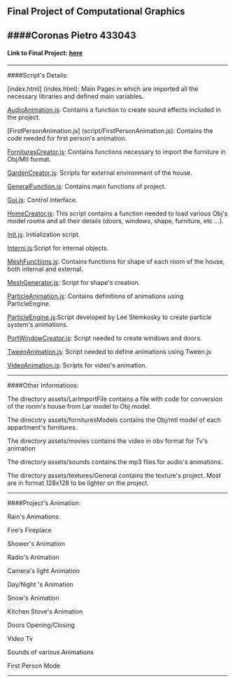 Final Project of Computational Graphics
---------------------------------------

####Coronas Pietro
433043
---------------------------------------

#### Link to Final Project: [here](http://PCoronas90.github.io/final_project/index.html)
---------------------------------------

####Script's Details:

[index.html] (index.html): Main Pages in which are imported all the necessary libraries and defined  main variables.

[AudioAnimation.js](script/AudioAnimation.js): Contains a function to create sound effects included in the project.

[FirstPersonAnimation.js] (script/FirstPersonAnimation.js): Contains the code needed for first person's animation.

[FornituresCreator.js](script/FornituresCreator.js/): Contains  functions necessary to import the furniture in Obj/Mtl format.

[GardenCreator.js](script/GardenCreator.js): Scripts for  external environment of the house.

[GeneralFunction.js](script/GeneralFunction.js): Contains  main functions of  project.

[Gui.js](script/Gui.js): Control interface.

[HomeCreator.js](script/HomeCreator.js): This script contains a function needed to load various Obj's model rooms and all their details (doors, windows, shape, furniture, etc ...).

[Init.js](script/Init.js): Initialization script.

[Interni.js](script/Interni.js):Script for internal objects.

[MeshFunctions.js](script/MeshFunctions.js): Contains functions for shape of each room of the house, both internal and external.

[MeshGenerator.js](script/MeshGenerator.js): Script for shape's creation.

[ParticleAnimation.js](script/ParticleAnimation.js): Contains  definitions of animations using ParticleEngine.

[ParticleEngine.js](script/ParticleEngine.js):Script developed by Lee Stemkosky to create particle system's animations. 

[PortWindowCreator.js](script/PortWindowCreator.js): Script needed to create windows and doors.
 
[TweenAnimation.js](script/TweenAnimation.js): Script needed to define animations using Tween.js

[VideoAnimation.js](script/VideoAnimation.js):  Scripts for video's animation.

----------------------------------------
####Other Informations:

The directory assets/LarImportFile contains a file with code for conversion of the room's house from Lar model to Obj model.

The direcotry assets/fornituresModels contains the Obj/mtl model of each appartment's fornitures.

The directory assets/movies contains the video in obv format for  Tv's animation

The directory assets/sounds contains the mp3 files for  audio's animations.

The directory assets/textures/General contains the texture's project. Most are in  format 128x128 to be lighter on the project.

---------------------------------------
####Project's Animation:

Rain's Animations

Fire's Fireplace

Shower's Animation

Radio's Animation

Camera's light Animation

Day/Night 's Animation

Snow's Animation

Kitchen Stove's Animation

Doors Opening/Closing

Video Tv

Sounds of various Animations

First Person Mode

-------------------------------------------------------------




